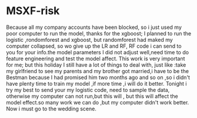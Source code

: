 # MSXF-risk
    
   Because all my company accounts have been blocked, so i just used my poor computer to run the model, thanks for the xgboost;
 I planned to run the logistic ,rondomforest and xgboost, but randomforest had maked my computer collapsed,
 so wo give up the LR and RF, RF code i can send to you for your info.the model parameters I did not adjust well,need time to do feature engineering and test the model affect.
      This work is very important for me; but this holiday I still have a lot of things to deal with, 
 just like :take my girlfriend to see my parents and my brother got married,i have to be the Bestman because I had promised him two months ago and so on ,so i didn't have plenty time to train my model ,if more time ,i will do it better. 
Tonight i try my best to send your my logistic code, need to sample the data, otherwise my computer can not run,but this will ,
      but this will affect the model effect.so many work we can do ,but my computer didn't work better.
      Now i must go to the wedding scene.

